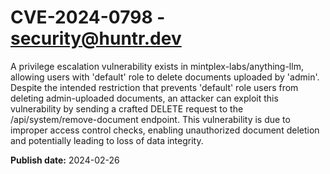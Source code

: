 # CVE-2024-0798 - security@huntr.dev

A privilege escalation vulnerability exists in mintplex-labs/anything-llm, allowing users with 'default' role to delete documents uploaded by 'admin'. Despite the intended restriction that prevents 'default' role users from deleting admin-uploaded documents, an attacker can exploit this vulnerability by sending a crafted DELETE request to the /api/system/remove-document endpoint. This vulnerability is due to improper access control checks, enabling unauthorized document deletion and potentially leading to loss of data integrity.

**Publish date:** 2024-02-26
